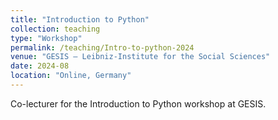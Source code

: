 ```yaml
---
title: "Introduction to Python"
collection: teaching
type: "Workshop"
permalink: /teaching/Intro-to-python-2024
venue: "GESIS – Leibniz-Institute for the Social Sciences"
date: 2024-08
location: "Online, Germany"
---
```


Co-lecturer for the Introduction to Python workshop at GESIS. 